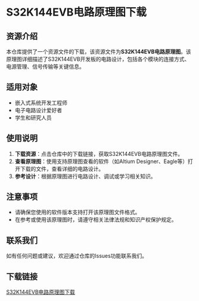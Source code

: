 # S32K144EVB电路原理图下载

## 资源介绍

本仓库提供了一个资源文件的下载，该资源文件为**S32K144EVB电路原理图**。该原理图详细描述了S32K144EVB开发板的电路设计，包括各个模块的连接方式、电源管理、信号传输等关键信息。

## 适用对象

- 嵌入式系统开发工程师
- 电子电路设计爱好者
- 学生和研究人员

## 使用说明

1. **下载资源**：点击仓库中的下载链接，获取S32K144EVB电路原理图文件。
2. **查看原理图**：使用支持原理图查看的软件（如Altium Designer、Eagle等）打开下载的文件，查看详细的电路设计。
3. **参考设计**：根据原理图进行电路设计、调试或学习相关知识。

## 注意事项

- 请确保您使用的软件版本支持打开该原理图文件格式。
- 在参考或使用该原理图时，请遵守相关法律法规和知识产权保护规定。

## 联系我们

如有任何问题或建议，欢迎通过仓库的Issues功能联系我们。

## 下载链接

[S32K144EVB电路原理图下载](https://pan.quark.cn/s/c36981d17dfc)
